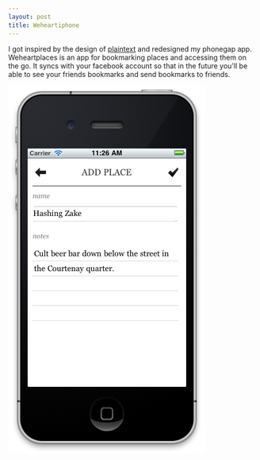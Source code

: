 ```yaml
---
layout: post
title: Weheartiphone
---
```


I got inspired by the design of [plaintext](http://itunes.apple.com/nz/app/plaintext-dropbox-text-editing/id391254385?mt=8) and redesigned my phonegap app. Weheartplaces is an app for bookmarking places and accessing them on the go. It syncs with your facebook account so that in the future you'll be able to see your friends bookmarks and send bookmarks to friends.

<img src="/images/weheart.png" />